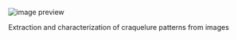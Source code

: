 ![image preview](https://github.com/acecreamu/craquelure-graphs/blob/master/img_preview.jpg)

Extraction and characterization of craquelure patterns from images
